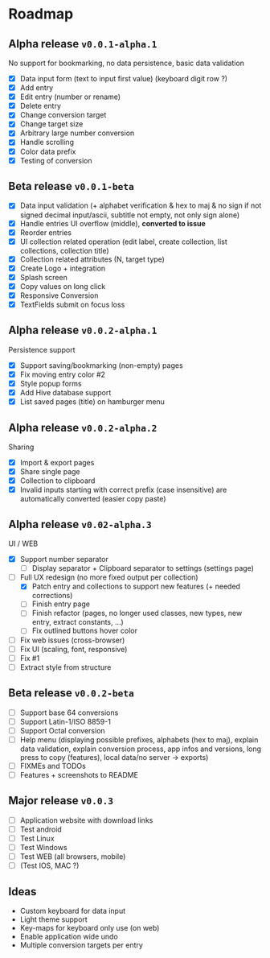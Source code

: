 # Roadmap

## Alpha release `v0.0.1-alpha.1`

No support for bookmarking, no data persistence, basic data validation

- [X] Data input form (text to input first value) (keyboard digit row ?)
- [X] Add entry
- [X] Edit entry (number or rename)
- [X] Delete entry
- [X] Change conversion target
- [X] Change target size
- [X] Arbitrary large number conversion
- [X] Handle scrolling
- [X] Color data prefix
- [X] Testing of conversion

## Beta release `v0.0.1-beta`

- [X] Data input validation (+ alphabet verification & hex to maj & no sign if not signed decimal input/ascii, subtitle not empty, not only sign alone)
- [X] Handle entries UI overflow (middle), **converted to issue**
- [X] Reorder entries
- [X] UI collection related operation (edit label, create collection, list collections, collection title)
- [X] Collection related attributes (N, target type)
- [X] Create Logo + integration
- [X] Splash screen
- [X] Copy values on long click
- [X] Responsive Conversion
- [X] TextFields submit on focus loss

## Alpha release `v0.0.2-alpha.1`

Persistence support

- [X] Support saving/bookmarking (non-empty) pages
- [X] Fix moving entry color #2
- [X] Style popup forms
- [X] Add Hive database support
- [X] List saved pages (title) on hamburger menu

## Alpha release `v0.0.2-alpha.2`

Sharing

- [X] Import & export pages
- [X] Share single page
- [X] Collection to clipboard
- [X] Invalid inputs starting with correct prefix (case insensitive) are automatically converted (easier copy paste)

## Alpha release `v0.02-alpha.3`

UI / WEB

- [X] Support number separator
  - [ ] Display separator + Clipboard separator to settings (settings page)
- [ ] Full UX redesign (no more fixed output per collection)
  - [X] Patch entry and collections to support new features (+ needed corrections)
  - [ ] Finish entry page
  - [ ] Finish refactor (pages, no longer used classes, new types, new entry, extract constants, ...)
  - [ ] Fix outlined buttons hover color
- [ ] Fix web issues (cross-browser)
- [ ] Fix UI (scaling, font, responsive)
- [ ] Fix #1
- [ ] Extract style from structure

## Beta release `v0.0.2-beta`

- [ ] Support base 64 conversions
- [ ] Support Latin-1/ISO 8859-1
- [ ] Support Octal conversion
- [ ] Help menu (displaying possible prefixes, alphabets (hex to maj), explain data validation, explain conversion process, app infos and versions, long press to copy (features), local data/no server -> exports)
- [ ] FIXMEs and TODOs
- [ ] Features + screenshots to README

## Major release `v0.0.3`

- [ ] Application website with download links
- [ ] Test android
- [ ] Test Linux
- [ ] Test Windows
- [ ] Test WEB (all browsers, mobile)
- [ ] (Test IOS, MAC ?)

## Ideas

- Custom keyboard for data input
- Light theme support
- Key-maps for keyboard only use (on web)
- Enable application wide undo
- Multiple conversion targets per entry

